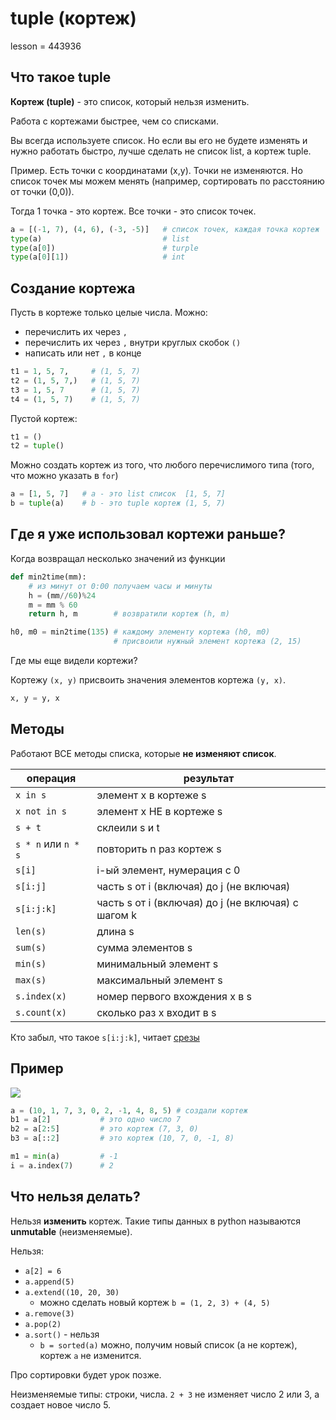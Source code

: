 # tuple (кортеж)

lesson = 443936

## Что такое tuple

**Кортеж (tuple)** - это список, который нельзя изменить.

Работа с кортежами быстрее, чем со списками. 

Вы всегда используете список. Но если вы его не будете изменять и нужно работать быстро, лучше сделать не список list, а кортеж tuple.

Пример. Есть точки с координатами (x,y). Точки не изменяются. Но список точек мы можем менять (например, сортировать по расстоянию от точки (0,0)).

Тогда 1 точка - это кортеж. Все точки - это список точек.

```python
a = [(-1, 7), (4, 6), (-3, -5)]   # список точек, каждая точка кортеж
type(a)                           # list
type(a[0])                        # turple
type(a[0][1])                     # int
```

## Создание кортежа

Пусть в кортеже только целые числа. Можно: 

* перечислить их через `,`
* перечислить их через `,` внутри круглых скобок `()`
* написать или нет `,` в конце

```python
t1 = 1, 5, 7,     # (1, 5, 7)
t2 = (1, 5, 7,)   # (1, 5, 7)
t3 = 1, 5, 7      # (1, 5, 7)
t4 = (1, 5, 7)    # (1, 5, 7)
```

Пустой кортеж:
```python
t1 = ()
t2 = tuple()
```
Можно создать кортеж из того, что любого перечислимого типа (того, что можно указать в `for`)

```python
a = [1, 5, 7]   # a - это list список  [1, 5, 7]
b = tuple(a)    # b - это tuple кортеж (1, 5, 7)
```

## Где я уже использовал кортежи раньше?

Когда возвращал несколько значений из функции

```python
def min2time(mm):
    # из минут от 0:00 получаем часы и минуты
    h = (mm//60)%24
    m = mm % 60
    return h, m        # возвратили кортеж (h, m)

h0, m0 = min2time(135) # каждому элементу кортежа (h0, m0)
                       # присвоили нужный элемент кортежа (2, 15)
```

Где мы еще видели кортежи?

Кортежу `(x, y)` присвоить значения элементов кортежа `(y, x)`.
```python
x, y = y, x
```

## Методы

Работают ВСЕ методы списка, которые **не изменяют список**.

| операция |	результат |
|----|------|
| `x in s` |	элемент х в кортеже s |
| `x not in s` |	элемент х НЕ в кортеже s |
| `s + t` |	склеили s и t |
| `s * n` или `n * s` |	повторить n раз кортеж s |
| `s[i]` |	i-ый элемент, нумерация с 0 |
| `s[i:j]` |	часть s от i (включая) до j (не включая) |
| `s[i:j:k]` |	часть s от i (включая) до j (не включая) с шагом k |
| `len(s)` |	длина s |
| `sum(s)` |	сумма элементов s |
| `min(s)` |	минимальный элемент s |
| `max(s)` |	максимальный элемент s |
| `s.index(x)` |	номер первого вхождения х в s |
| `s.count(x)` |	сколько раз x входит в s |

Кто забыл, что такое `s[i:j:k]`, читает [срезы](https://stepik.org/lesson/418189/step/1?unit=407702)

## Пример 

![](https://stepik.org/media/attachments/lesson/443934/10num.png)

```python
a = (10, 1, 7, 3, 0, 2, -1, 4, 8, 5) # создали кортеж
b1 = a[2]           # это одно число 7
b2 = a[2:5]         # это кортеж (7, 3, 0)
b3 = a[::2]         # это кортеж (10, 7, 0, -1, 8) 

m1 = min(a)         # -1
i = a.index(7)      # 2
```

## Что нельзя делать?

Нельзя **изменить** кортеж. Такие типы данных в python называются **unmutable** (неизменяемые).

Нельзя:

* `a[2] = 6`
* `a.append(5)`
* `a.extend((10, 20, 30)`
    * можно сделать новый кортеж `b = (1, 2, 3) + (4, 5)`
* `a.remove(3)`
* `a.pop(2)`
* `a.sort()` - нельзя
    * `b = sorted(a)` можно, получим новый список (а не кортеж), кортеж `a` не изменится.
    
Про сортировки будет урок позже.

Неизменяемые типы: строки, числа.  `2 + 3` не изменяет число 2 или 3, а создает новое число 5.